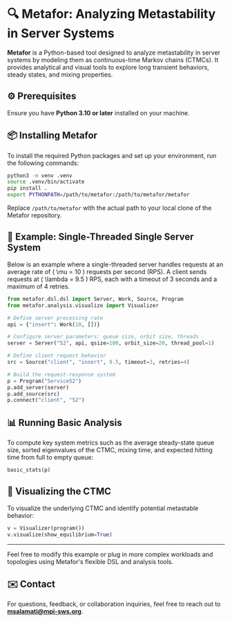 # 🔍 Metafor: Analyzing Metastability in Server Systems

**Metafor** is a Python-based tool designed to analyze metastability in server systems by modeling them as continuous-time Markov chains (CTMCs). It provides analytical and visual tools to explore long transient behaviors, steady states, and mixing properties.

## ⚙️ Prerequisites

Ensure you have **Python 3.10 or later** installed on your machine.

## 📦 Installing Metafor

To install the required Python packages and set up your environment, run the following commands:

```bash
python3 -m venv .venv
source .venv/bin/activate
pip install .
export PYTHONPATH=/path/to/metafor:/path/to/metafor/metafor
```

Replace `/path/to/metafor` with the actual path to your local clone of the Metafor repository.

## 🚀 Example: Single-Threaded Single Server System

Below is an example where a single-threaded server handles requests at an average rate of \( \mu = 10 \) requests per second (RPS). A client sends requests at \( \lambda = 9.5 \) RPS, each with a timeout of 3 seconds and a maximum of 4 retries.

```python
from metafor.dsl.dsl import Server, Work, Source, Program
from metafor.analysis.visualize import Visualizer

# Define server processing rate
api = {"insert": Work(10, [])}

# Configure server parameters: queue size, orbit size, threads
server = Server("52", api, qsize=100, orbit_size=20, thread_pool=1)

# Define client request behavior
src = Source("client", "insert", 9.5, timeout=3, retries=4)

# Build the request-response system
p = Program("Service52")
p.add_server(server)
p.add_source(src)
p.connect("client", "52")
```

## 📊 Running Basic Analysis

To compute key system metrics such as the average steady-state queue size, sorted eigenvalues of the CTMC, mixing time, and expected hitting time from full to empty queue:

```python
basic_stats(p)
```

## 🧭 Visualizing the CTMC

To visualize the underlying CTMC and identify potential metastable behavior:

```python
v = Visualizer(program())
v.visualize(show_equilibrium=True)
```

---

Feel free to modify this example or plug in more complex workloads and topologies using Metafor's flexible DSL and analysis tools.

## ✉️ Contact

For questions, feedback, or collaboration inquiries, feel free to reach out to **msalamati@mpi-sws.org**.








